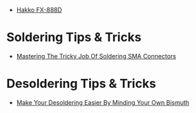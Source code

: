 
* [Hakko FX-888D](https://www.hakko.com/english/products/hakko_fx888d.html)




# Soldering Tips & Tricks
* [Mastering The Tricky Job Of Soldering SMA Connectors](https://hackaday.com/2021/02/22/mastering-the-tricky-job-of-soldering-sma-connectors/)

# Desoldering Tips & Tricks
* [Make Your Desoldering Easier By Minding Your Own Bismuth](https://hackaday.com/2021/06/02/make-your-desoldering-easier-by-minding-your-own-bismuth/)
